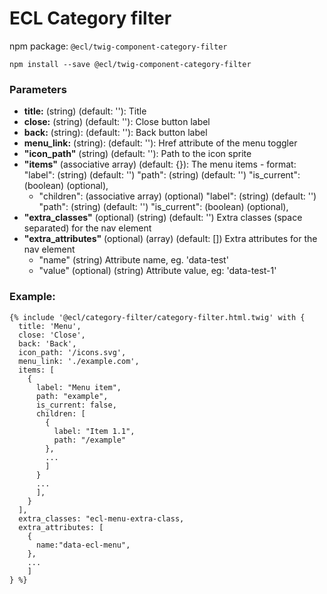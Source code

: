 # ECL Category filter

npm package: `@ecl/twig-component-category-filter`

```shell
npm install --save @ecl/twig-component-category-filter
```

### Parameters

- **title:** (string) (default: ''): Title
- **close:** (string) (default: ''): Close button label
- **back:** (string): (default: ''): Back button label
- **menu_link:** (string): (default: ''): Href attribute of the menu toggler
- **"icon_path"** (string) (default: ''): Path to the icon sprite
- **"items"** (associative array) (default: {}): The menu items - format:
  "label": (string) (default: '')
  "path": (string) (default: '')
  "is_current": (boolean) (optional),
  - "children": (associative array) (optional)
    "label": (string) (default: '')
    "path": (string) (default: '')
    "is_current": (boolean) (optional),
- **"extra_classes"** (optional) (string) (default: '') Extra classes (space separated) for the nav element
- **"extra_attributes"** (optional) (array) (default: []) Extra attributes for the nav element
  - "name" (string) Attribute name, eg. 'data-test'
  - "value" (optional) (string) Attribute value, eg: 'data-test-1'

### Example:

<!-- prettier-ignore -->
```twig
{% include '@ecl/category-filter/category-filter.html.twig' with {
  title: 'Menu',
  close: 'Close',
  back: 'Back',
  icon_path: '/icons.svg',
  menu_link: './example.com',
  items: [
    {
      label: "Menu item",
      path: "example",
      is_current: false,
      children: [
        {
          label: "Item 1.1",
          path: "/example"
        },
        ...
        ]
      }
      ...
      ],
    }
  ],
  extra_classes: "ecl-menu-extra-class,
  extra_attributes: [
    {
      name:"data-ecl-menu",
    },
    ...
    ]
} %}
```
